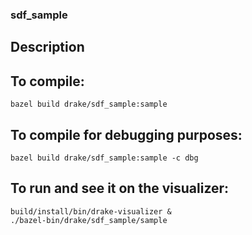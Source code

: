 ### sdf_sample

## Description


## To compile:

```
bazel build drake/sdf_sample:sample
```

## To compile for debugging purposes:

```
bazel build drake/sdf_sample:sample -c dbg
```

## To run and see it on the visualizer:

```
build/install/bin/drake-visualizer &
./bazel-bin/drake/sdf_sample/sample
```